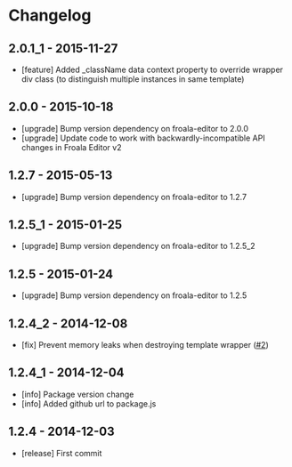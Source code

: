 # Changelog
## 2.0.1_1 - 2015-11-27
- [feature] Added _className data context property to override wrapper div class (to distinguish multiple instances in same template)

## 2.0.0 - 2015-10-18
- [upgrade] Bump version dependency on froala-editor to 2.0.0
- [upgrade] Update code to work with backwardly-incompatible API changes in Froala Editor v2

## 1.2.7 - 2015-05-13

- [upgrade] Bump version dependency on froala-editor to 1.2.7

## 1.2.5_1 - 2015-01-25

- [upgrade] Bump version dependency on froala-editor to 1.2.5_2

## 1.2.5 - 2015-01-24

- [upgrade] Bump version dependency on froala-editor to 1.2.5

## 1.2.4_2 - 2014-12-08

- [fix] Prevent memory leaks when destroying template wrapper ([#2](https://github.com/froala/froala-reactive/issues/2))

## 1.2.4_1 - 2014-12-04

- [info] Package version change
- [info] Added github url to package.js

## 1.2.4 - 2014-12-03

- [release] First commit

